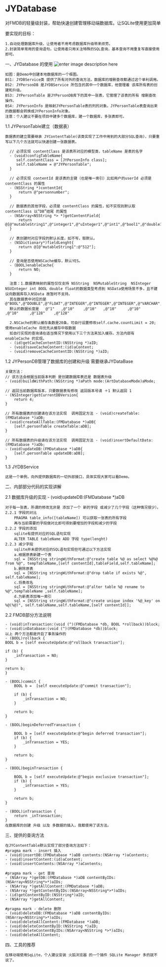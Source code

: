 # JYDatabase
对FMDB的轻量级封装，帮助快速创建管理移动端数据库。让SQLite使用更加简单

要实现的目标：

	1.自动处理数据库升级，让使用者不用考虑数据库升级带来烦劳。
	2.封装简单常用的查询语句，让使用者只用关注特殊的SQL查询，基本查询不用重复写直接使用即可。

一、JYDatabase 的使用
![enter image description here](http://imgdata.hoop8.com/1605/2283412352730.jpg)

	如图：是Demo中创建本地数据库的一个框图。
	BS1: JYDBService类 提供了所有对外的查询方法，数据库的增删查改都通过这个单利调用。
	BS2: JYPersonDB 是JYDBService 所包含的其中一个数据库，他管理着 该库所有表的创建和升级。
	BS3: JYPersonTable 是JYPersonDB库下的其中一张表，它管理了该表的所有 增删查改 操作。
	BS4: JYPersonInfo 是映射JYPersonTable表的列的对象。JYPersonTable表查询出来的数据都会转换成JYPersonInfo对象。
	注意：个人建议不要在项目中建多个数据库，建一个数据库，多张表即可。

1.1 JYPersonTable建立（数据表）
	
	数据表的建立需要继承 JYContentTable(该类实现了工作中用到的大部分SQL查询)，只要重写以下几个方法就可以快速创建一张数据表。
	
	  // 必须实现 contentClass 是该表所对应的模型类，tableName 是表的名字
	  - (void)configTableName{             
         self.contentClass = [JYPersonInfo class];
         self.tableName = @"JYPersonTable";
      }
      
	  // 必须实现 contentId 是该表的主键（也是唯一索引）比如用户的userId 必须是 contentClass 的属性
      - (NSString *)contentId{
          return @"personnumber";
      }

	  // 数据表的其他字段，必须是 contentClass 的属性，如不实现则默认取 contentClass 以“DB”结尾 的属性
      - (NSArray<NSString *> *)getContentField{
          return @[@"mutableString1",@"integer1",@"uInteger1",@"int1",@"bool1",@"double1"];
      }

	  // 表创建时对应字段的默认长度，如不写，取默认。
      - (NSDictionary*)fieldLenght{
      	  return @[@"mutableString1":@"512"];
      }
      
      // 查询是否使用NSCache缓存，默认YES。
      - (BOOL)enableCache{
          return NO;
      }
      
      注意：1.数据表映射的属性仅仅支持 NSString  NSMutableString  NSInteger NSUInteger int BOOL double float的数据类型考虑到 NSData使用场景不多，且不建议向数据库存入NSData 故暂时不支持。
      其在数据表中对应的是@"BOOL",@"DOUBLE",@"FLOAT",@"INTEGER",@"INTEGER",@"INTEGER",@"VARCHAR",@"VARCHAR"
      默认的数据长度是   @"1"   ,@"10"    ,@"10"   ,@"10"     ,@"10"     ,@"10"     ,@"128"    ,@"128"
      
      2.NSCache的默认缓存条数是20条，可自行设置修改self.cache.countLimit = 20; 使用enableCache 将优先从缓存中取数据
      如自行实现的查询请在适当情况下使用以下三个方法来加入缓存。方法内部有 enableCache 的实现。
      - (id)getCacheContentID:(NSString *)aID;
	  - (void)saveCacheContent:(id)aContent;
	  - (void)removeCacheContentID:(NSString *)aID;
      
  1.2 JYPersonDB管理了数据库的创建和升级 需要继承JYDataBase

	关键方法：
	// 该方法会根据当前版本判断 是创建数据库表还是 数据表升级
	- (void)buildWithPath:(NSString *)aPath mode:(ArtDatabaseMode)aMode;
	
	// 返回当前数据库版本，只要数据表有修改 返回版本号请 ＋1 默认返回 1
	- (NSInteger)getCurrentDBVersion{
	    return 4;
	}
	
	// 所有数据表的创建请在该方法实现  调用固定方法 - (void)createTable:(FMDatabase *)aDB;
	- (void)createAllTable:(FMDatabase *)aDB{
	    [self.personTable createTable:aDB];
	}
	
	// 所有数据表的升级请在该方法实现  调用固定方法 - (void)insertDefaultData:(FMDatabase *)aDb;
	- (void)updateDB:(FMDatabase *)aDB{
	    [self.personTable updateDB:aDB];
	}

  1.3 JYDBService
  
  	这是一个单例，向外提供数据库的一切外部接口，具体实现大家可以看Demo。
  	
  	
 二、内部部分代码的实现讲解
 
 2.1 数据库升级的实现 - (void)updateDB:(FMDatabase *)aDB 
 
 	对于每一张表，所谓的修改无非是 添加了一个 新的字段 或减少了几个字段（这种情况很少）。
 	2.2.1 字段的对比
 		PRAGMA table_info([tableName]) 可以获取一张表的所有字段
 		再与当前需要的字段做对比即可得到要增加的字段和减少的字段
 	2.2.2 字段的添加
 		sqlite有提供对应的SQL语句实现
 		ALTER TABLE tableName ADD 字段 type(lenght)
 	2.2.3 减少字段
 		sqlite并未提供对应的SQL语句实现但可通过以下方法实现
 		a.根据原表新建一个表
 		sql = [NSString stringWithFormat:@"create table %@ as select %@%@ from %@", tempTableName,[self contentId],tableField,self.tableName];
 		b.删除原表
 		sql = [NSString stringWithFormat:@"drop table if exists %@", self.tableName];
 		c.将表改名
 		sql = [NSString stringWithFormat:@"alter table %@ rename to %@",tempTableName ,self.tableName];
 		d.为新表添加唯一索引
 		sql = [NSString stringWithFormat:@"create unique index '%@_key' on  %@(%@)", self.tableName,self.tableName,[self contentId]];
  	
 2.2 FMDB部分方法说明
 	
 	- (void)inTransaction:(void (^)(FMDatabase *db, BOOL *rollback))block;
	- (void)inDatabase:(void (^)(FMDatabase *db))block;
 	以上 两个方法都是开启了事务操作的
 	- (BOOL)rollback {
    BOOL b = [self executeUpdate:@"rollback transaction"];
    
    if (b) {
        _inTransaction = NO;
    }
    
    return b;
	}
	
	- (BOOL)commit {
	    BOOL b =  [self executeUpdate:@"commit transaction"];
	    
	    if (b) {
	        _inTransaction = NO;
	    }
	    
	    return b;
	}
	
	- (BOOL)beginDeferredTransaction {
	    
	    BOOL b = [self executeUpdate:@"begin deferred transaction"];
	    if (b) {
	        _inTransaction = YES;
	    }
	    
	    return b;
	}
	
	- (BOOL)beginTransaction {
	    
	    BOOL b = [self executeUpdate:@"begin exclusive transaction"];
	    if (b) {
	        _inTransaction = YES;
	    }
	    
	    return b;
	}
	
	- (BOOL)inTransaction {
	    return _inTransaction;
	}
	在数据库的创建 升级 以及 多数据的插入，我都使用了该方法。
	
三、提供的查询方法
	
	在JYContentTable默认实现了部分查询方法如下：
	#pragma mark - insert 插入
	- (void)insertDB:(FMDatabase *)aDB contents:(NSArray *)aContents;
	- (void)insertContent:(id)aContent;
	- (void)insertContents:(NSArray *)aContents;
	
	#pragma mark - get 查询
	- (NSArray *)getDB:(FMDatabase *)aDB contentByIDs:(NSArray<NSString*>*)aIDs;
	- (NSArray *)getAllContent:(FMDatabase *)aDB;
	- (NSArray *)getContentByIDs:(NSArray<NSString*>*)aIDs;
	- (id)getContentByID:(NSString*)aID;
	- (NSArray *)getAllContent;

	#pragma mark - delete 删除
	- (void)deleteDB:(FMDatabase *)aDB contentByIDs:(NSArray<NSString*>*)aIDs;
	- (void)deleteAllContent:(FMDatabase *)aDB;
	- (void)deleteContentByID:(NSString *)aID;
	- (void)deleteContentByIDs:(NSArray<NSString *>*)aIDs;
	- (void)deleteAllContent;
	
四、工具的推荐
	
	在移动端使用SqLite，个人建议安装 火狐浏览器 的一个插件 SQLite Manager 多的就不说了。

  	
      
      